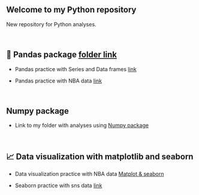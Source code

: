 ## Welcome to my Python repository

New repository for Python analyses.

<br>

## :panda_face:	Pandas package [folder link](https://github.com/JuanmaMN/Python/tree/master/pandas)
  
-  Pandas practice with Series and Data frames [link](https://github.com/JuanmaMN/Python/blob/master/pandas/DataFrameandSeries.md)

-  Pandas practice with NBA data [link](https://github.com/JuanmaMN/Python/tree/master/pandas/NBA_analytics_with_pandas)   


<br>

## Numpy package

-  Link to my folder with analyses using [Numpy package](https://github.com/JuanmaMN/Python/tree/master/numpy)


<br>

## :chart_with_upwards_trend:	Data visualization with matplotlib and seaborn

- Data visualization practice with NBA data [Matplot & seaborn](https://github.com/JuanmaMN/Python/blob/master/data_visualization/matplotlib_seaborn.md)
  
- Seaborn practice with sns data [link](https://github.com/JuanmaMN/Python/edit/master/data_visualization/matplotlib_seaborn.md)
